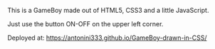 This is a GameBoy made out of HTML5, CSS3 and a little JavaScript.

Just use the button ON-OFF on the upper left corner.

Deployed at: https://antonini333.github.io/GameBoy-drawn-in-CSS/
